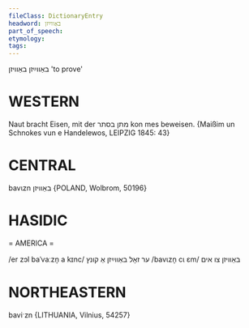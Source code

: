 ```yaml
---
fileClass: DictionaryEntry
headword: באַווײַזן
part_of_speech: 
etymology: 
tags: 
---
```

באַווײַזן
באַוויזן
'to prove'

WESTERN
========

Naut bracht Eisen, mit der מתן בסתר kon mes beweisen.
{Maißim un Schnokes vun e Handelewos, LEIPZIG 1845: 43}

CENTRAL
========

bavɩzn באַוויזן {POLAND, Wolbrom, 50196}

HASIDIC
=======
= AMERICA = 

/er zɔl baˈvaːzn̩ a kɪnc/ ער זאָל באַווײַזן אַ קונץ
/bavɩzn̩ cɩ ɛm/ באַוויזן צו אים

NORTHEASTERN
==============

baviˑzn {LITHUANIA, Vilnius, 54257}